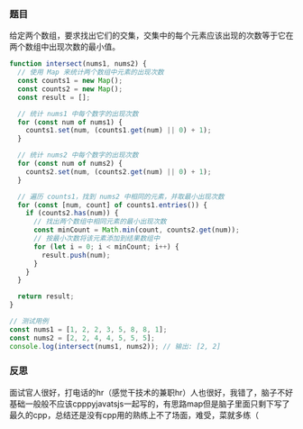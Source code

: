 ### 题目
给定两个数组，要求找出它们的交集，交集中的每个元素应该出现的次数等于它在两个数组中出现次数的最小值。
```javascript
function intersect(nums1, nums2) {
  // 使用 Map 来统计两个数组中元素的出现次数
  const counts1 = new Map();
  const counts2 = new Map();
  const result = [];

  // 统计 nums1 中每个数字的出现次数
  for (const num of nums1) {
    counts1.set(num, (counts1.get(num) || 0) + 1);
  }

  // 统计 nums2 中每个数字的出现次数
  for (const num of nums2) {
    counts2.set(num, (counts2.get(num) || 0) + 1);
  }

  // 遍历 counts1，找到 nums2 中相同的元素，并取最小出现次数
  for (const [num, count] of counts1.entries()) {
    if (counts2.has(num)) {
      // 找出两个数组中相同元素的最小出现次数
      const minCount = Math.min(count, counts2.get(num));
      // 按最小次数将该元素添加到结果数组中
      for (let i = 0; i < minCount; i++) {
        result.push(num);
      }
    }
  }

  return result;
}

// 测试用例
const nums1 = [1, 2, 2, 3, 5, 8, 8, 1];
const nums2 = [2, 2, 4, 4, 5, 5, 5];
console.log(intersect(nums1, nums2)); // 输出: [2, 2]
```

### 反思
面试官人很好，打电话的hr（感觉干技术的兼职hr）人也很好，我错了，脑子不好基础一般般不应该cpppyjavatsjs一起写的，有思路map但是脑子里面只剩下写了最久的cpp，总结还是没有cpp用的熟练上不了场面，难受，菜就多练（